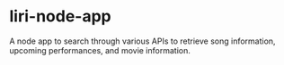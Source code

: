 # liri-node-app
A node app to search through various APIs to retrieve song information, upcoming performances, and movie information.
